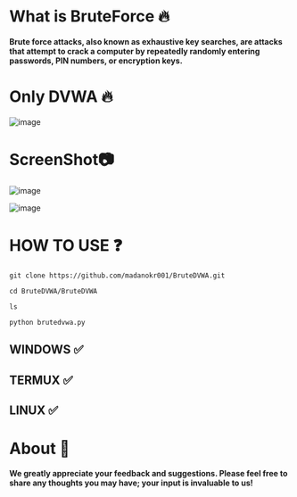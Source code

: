 # What is BruteForce 🔥
**Brute force attacks, also known as exhaustive key searches, are attacks that attempt to crack a computer by repeatedly randomly entering passwords, PIN numbers, or encryption keys.**

# Only DVWA 🔥
![image](https://github.com/user-attachments/assets/366cd35d-dc6b-4e69-95c1-025d51429ecd)

# ScreenShot📷
![image](https://github.com/user-attachments/assets/9082807c-2070-4b40-8f59-02c74546ef63)

![image](https://github.com/user-attachments/assets/b3b613c1-02f1-468a-923a-48246a361caf)




# HOW TO USE ❓
```
git clone https://github.com/madanokr001/BruteDVWA.git
```
```
cd BruteDVWA/BruteDVWA
```
```
ls
```
```
python brutedvwa.py
```

## WINDOWS ✅
## TERMUX ✅ 
## LINUX ✅ 

# About 🤑
**We greatly appreciate your feedback and suggestions. Please feel free to share any thoughts you may have; your input is invaluable to us!**

